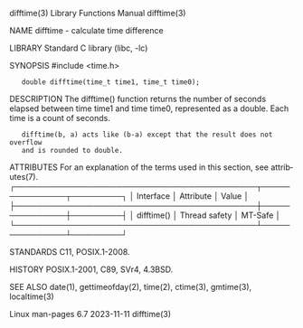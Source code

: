 difftime(3)                Library Functions Manual                difftime(3)

NAME
       difftime - calculate time difference

LIBRARY
       Standard C library (libc, -lc)

SYNOPSIS
       #include <time.h>

       double difftime(time_t time1, time_t time0);

DESCRIPTION
       The  difftime()  function returns the number of seconds elapsed between
       time time1 and time time0, represented as a double.   Each  time  is  a
       count of seconds.

       difftime(b, a) acts like (b-a) except that the result does not overflow
       and is rounded to double.

ATTRIBUTES
       For  an  explanation  of  the  terms  used in this section, see attrib‐
       utes(7).
       ┌───────────────────────────────────────────┬───────────────┬─────────┐
       │ Interface                                 │ Attribute     │ Value   │
       ├───────────────────────────────────────────┼───────────────┼─────────┤
       │ difftime()                                │ Thread safety │ MT-Safe │
       └───────────────────────────────────────────┴───────────────┴─────────┘

STANDARDS
       C11, POSIX.1-2008.

HISTORY
       POSIX.1-2001, C89, SVr4, 4.3BSD.

SEE ALSO
       date(1), gettimeofday(2), time(2), ctime(3), gmtime(3), localtime(3)

Linux man-pages 6.7               2023-11-11                       difftime(3)
